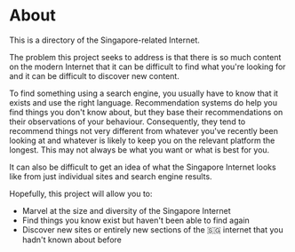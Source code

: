 # About

This is a directory of the Singapore-related Internet.

The problem this project seeks to address is that there is so much content on the modern Internet that it can be difficult to find what you're looking for and it can be difficult to discover new content.

To find something using a search engine, you usually have to know that it exists and use the right language. Recommendation systems do help you find things you don't know about, but they base their recommendations on their observations of your behaviour. Consequently, they tend to recommend things not very different from whatever you've recently been looking at and whatever is likely to keep you on the relevant platform the longest. This may not always be what you want or what is best for you.

It can also be difficult to get an idea of what the Singapore Internet looks like from just individual sites and search engine results.

Hopefully, this project will allow you to:

- Marvel at the size and diversity of the Singapore Internet
- Find things you know exist but haven't been able to find again
- Discover new sites or entirely new sections of the 🇸🇬 internet that you hadn't known about before
